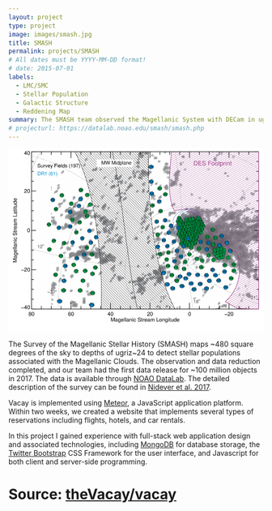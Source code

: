 ```yaml
---
layout: project
type: project
image: images/smash.jpg
title: SMASH
permalink: projects/SMASH
# All dates must be YYYY-MM-DD format!
# date: 2015-07-01
labels:
  - LMC/SMC
  - Stellar Population
  - Galactic Structure
  - Reddening Map
summary: The SMASH team observed the Magellanic System with DECam in ugriz to resolve individual stars. 
# projecturl: https://datalab.noao.edu/smash/smash.php
---
```


<img class="ui medium right floated rounded image" src="../images/smash.jpg">

The Survey of the Magellanic Stellar History (SMASH) maps ~480 square degrees of the sky to depths of ugriz~24 to detect stellar populations associated with the Magellanic Clouds. The observation and data reduction completed, and our team had the first data release for ~100 million objects in 2017. The data is available through [NOAO DataLab](https://datalab.noao.edu/smash/smash.php). The detailed description of the survey can be found in [Nidever et al. 2017](http://adsabs.harvard.edu/abs/2017AJ....154..199N).  

Vacay is implemented using [Meteor](http://meteor.com), a JavaScript application platform. Within two weeks, we created a website that implements several types of reservations including flights, hotels, and car rentals.

In this project I gained experience with full-stack web application design and associated technologies, including [MongoDB](http://mongodb.com) for database storage, the [Twitter Bootstrap](http://getbootstrap.com/) CSS Framework for the user interface, and Javascript for both client and server-side programming. 
 
# Source: <a href="https://github.com/theVacay/vacay"><i class="large github icon"></i>theVacay/vacay</a>

